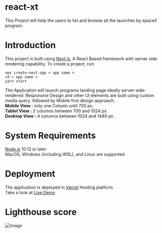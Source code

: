 # react-xt
This Project will help the users to list and browse all the launches by spaceX program.

# Introduction
This project is built using [Next.js](https://nextjs.org/), A React Based framework with server side rendering capability.
To create a project, run:
 
```node
npx create-next-app < app name >
cd < app name >
yarn start
``` 
The Application will launch programs landing page ideally server-side-rendered.
Responsive Design and other UI elements are bulit using custom media query.
followed by Mobile first design approach.<br/>
<b>Mobile View  :</b> only one Column until 700 px.<br/>
<b>Tablet View  :</b> 2 columns between 700 and 1024 px.<br/>
<b>Desktop View :</b> 4 columns between 1024 and 1440 px.

# System Requirements

[Node.js](https://nodejs.org/en/) 10.13 or later<br/>
MacOS, Windows (including WSL), and Linux are supported

# Deployment

The application is deployed in [Vercel](https://vercel.com) Hosting platform <br/>
Take a look at [Live Demo](https://react-xt.vercel.app/)


# Lighthouse score 

![image](https://user-images.githubusercontent.com/26519250/98070323-f0d6ec00-1e86-11eb-964b-1161fc96d152.png)
